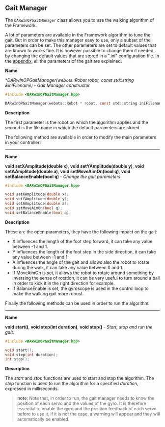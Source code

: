 ## Gait Manager

The `DARwInOPGaitManager` class allows you to use
the walking algorithm of the Framework.

A lot of parameters are available in the Framework algorithm to tune the gait.
But in order to make this manager easy to use, only a subset of the parameters
can be set. The other parameters are set to default values that are known to
works fine. It is however possible to change them if needed, by changing the
default values that are stored in a ".ini" configuration file. In the
[appendix](walking-parameters.md), all the parameters of the gait are explained.

**Name**

**DARwInOPGaitManager(webots::Robot *robot, const std::string &iniFilename)** - *Gait Manager constructor*

```c
#include <DARwInOPGaitManager.hpp>

DARwInOPGaitManager(webots::Robot * robot, const std::string iniFilename);
```

**Description**

The first parameter is the robot on which the algorithm applies and the second
is the file name in which the default parameters are stored.

The following method are available in order to modify the main parameters in
your controller:

---

**Name**

**void setXAmplitude(double x)**, **void setYAmplitude(double y)**, **void setAAmplitude(double a)**, **void setMoveAimOn(bool q)**, **void setBalanceEnable(bool q)** - *Change the gait parameters*

```c
#include <DARwInOPGaitManager.hpp>

void setXAmplitude(double x);
void setYAmplitude(double y);
void setAAmplitude(double a);
void setMoveAimOn(bool q);
void setBalanceEnable(bool q);
```

**Description**

These are the open parameters, they have the following impact on the gait:

- X influences the length of the foot step forward, it can take any value between
-1 and 1.
- Y influences the length of the foot step in the side direction, it can take any
value between -1 and 1.
- A influences the angle of the gait and allows also the robot to rotate during
the walk, it can take any value between 0 and 1.
- If MoveAimOn is set, it allows the robot to rotate around something by inversing
the sense of rotation, it can be very useful to turn around a ball in order to
kick it in the right direction for example.
- If BalanceEnable is set, the gyroscope is used in the control loop to make the
walking gait more robust.

Finally the following methods can be used in order to run the algorithm:

---

**Name**

**void start()**, **void step(int duration)**, **void stop()** - *Start, stop and run the gait.*

```c
#include <DARwInOPGaitManager.hpp>

void start();
void step(int duration);
int stop();
```

**Description**

The *start* and *stop* functions are used to start and stop the algorithm. The *step* function is used to
run the algorithm for a specified *duration*, expressed in milliseconds.

> **note**:
Note that, in order to run, the gait manager needs to know the position of each
servo and the values of the gyro. It is therefore essential to enable the gyro
and the position feedback of each servo before to use it, if it is not the case,
a warning will appear and they will automatically be enabled.
